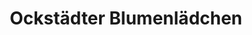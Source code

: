 ---
title: "Ockstädter Blumenlädchen"
url: /friedberg-hessen/ockstaedter-blumenlaedchen/
shop: Blumen
---